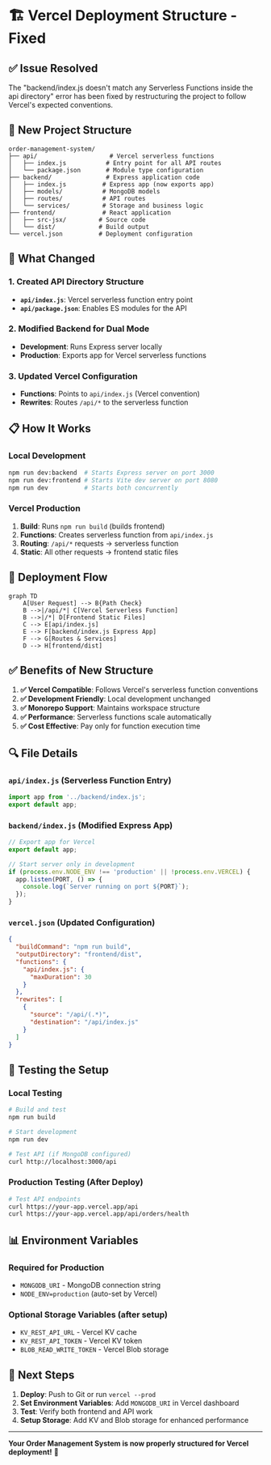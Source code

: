 # 🏗️ Vercel Deployment Structure - Fixed

## ✅ **Issue Resolved**

The "backend/index.js doesn't match any Serverless Functions inside the api directory" error has been fixed by restructuring the project to follow Vercel's expected conventions.

## 📁 **New Project Structure**

```
order-management-system/
├── api/                    # Vercel serverless functions
│   ├── index.js           # Entry point for all API routes
│   └── package.json       # Module type configuration
├── backend/               # Express application code
│   ├── index.js          # Express app (now exports app)
│   ├── models/           # MongoDB models
│   ├── routes/           # API routes
│   └── services/         # Storage and business logic
├── frontend/             # React application
│   ├── src-jsx/         # Source code
│   └── dist/            # Build output
└── vercel.json          # Deployment configuration
```

## 🔧 **What Changed**

### **1. Created API Directory Structure**
- **`api/index.js`**: Vercel serverless function entry point
- **`api/package.json`**: Enables ES modules for the API

### **2. Modified Backend for Dual Mode**
- **Development**: Runs Express server locally
- **Production**: Exports app for Vercel serverless functions

### **3. Updated Vercel Configuration**
- **Functions**: Points to `api/index.js` (Vercel convention)
- **Rewrites**: Routes `/api/*` to the serverless function

## 📋 **How It Works**

### **Local Development**
```bash
npm run dev:backend  # Starts Express server on port 3000
npm run dev:frontend # Starts Vite dev server on port 8080
npm run dev          # Starts both concurrently
```

### **Vercel Production**
1. **Build**: Runs `npm run build` (builds frontend)
2. **Functions**: Creates serverless function from `api/index.js`
3. **Routing**: `/api/*` requests → serverless function
4. **Static**: All other requests → frontend static files

## 🚀 **Deployment Flow**

```mermaid
graph TD
    A[User Request] --> B{Path Check}
    B -->|/api/*| C[Vercel Serverless Function]
    B -->|/*| D[Frontend Static Files]
    C --> E[api/index.js]
    E --> F[backend/index.js Express App]
    F --> G[Routes & Services]
    D --> H[frontend/dist]
```

## ✅ **Benefits of New Structure**

1. **✅ Vercel Compatible**: Follows Vercel's serverless function conventions
2. **✅ Development Friendly**: Local development unchanged
3. **✅ Monorepo Support**: Maintains workspace structure
4. **✅ Performance**: Serverless functions scale automatically
5. **✅ Cost Effective**: Pay only for function execution time

## 🔍 **File Details**

### **`api/index.js`** (Serverless Function Entry)
```javascript
import app from '../backend/index.js';
export default app;
```

### **`backend/index.js`** (Modified Express App)
```javascript
// Export app for Vercel
export default app;

// Start server only in development
if (process.env.NODE_ENV !== 'production' || !process.env.VERCEL) {
  app.listen(PORT, () => {
    console.log(`Server running on port ${PORT}`);
  });
}
```

### **`vercel.json`** (Updated Configuration)
```json
{
  "buildCommand": "npm run build",
  "outputDirectory": "frontend/dist",
  "functions": {
    "api/index.js": {
      "maxDuration": 30
    }
  },
  "rewrites": [
    {
      "source": "/api/(.*)",
      "destination": "/api/index.js"
    }
  ]
}
```

## 🧪 **Testing the Setup**

### **Local Testing**
```bash
# Build and test
npm run build

# Start development
npm run dev

# Test API (if MongoDB configured)
curl http://localhost:3000/api
```

### **Production Testing** (After Deploy)
```bash
# Test API endpoints
curl https://your-app.vercel.app/api
curl https://your-app.vercel.app/api/orders/health
```

## 📊 **Environment Variables**

### **Required for Production**
- `MONGODB_URI` - MongoDB connection string
- `NODE_ENV=production` (auto-set by Vercel)

### **Optional Storage Variables** (after setup)
- `KV_REST_API_URL` - Vercel KV cache
- `KV_REST_API_TOKEN` - Vercel KV token
- `BLOB_READ_WRITE_TOKEN` - Vercel Blob storage

## 🎯 **Next Steps**

1. **Deploy**: Push to Git or run `vercel --prod`
2. **Set Environment Variables**: Add `MONGODB_URI` in Vercel dashboard
3. **Test**: Verify both frontend and API work
4. **Setup Storage**: Add KV and Blob storage for enhanced performance

---

**Your Order Management System is now properly structured for Vercel deployment!** 🚀
